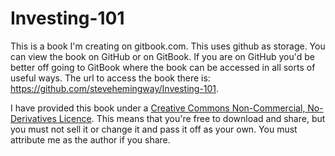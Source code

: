 # Investing-101

This is a book I'm creating on gitbook.com. This uses github as storage. You can view the book on GitHub or on GitBook. If you are on GitHub you'd be better off going to GitBook where the book can be accessed in all sorts of useful ways. The url to access the book there is:  <https://github.com/stevehemingway/Investing-101>.

I have provided this book under a [Creative Commons Non-Commercial, No-Derivatives Licence](https://creativecommons.org/licenses/by-nc-nd/4.0/). This means that you're free to download and share, but you must not sell it or change it and pass it off as your own. You must attribute me as the author if you share.

